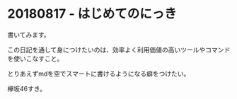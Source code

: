 # 20180817 - はじめてのにっき

書いてみます。

この日記を通して身につけたいのは、効率よく利用価値の高いツールやコマンドを使いこなすこと。

とりあえずmdを空でスマートに書けるようになる癖をつけたい。

欅坂46すき。
